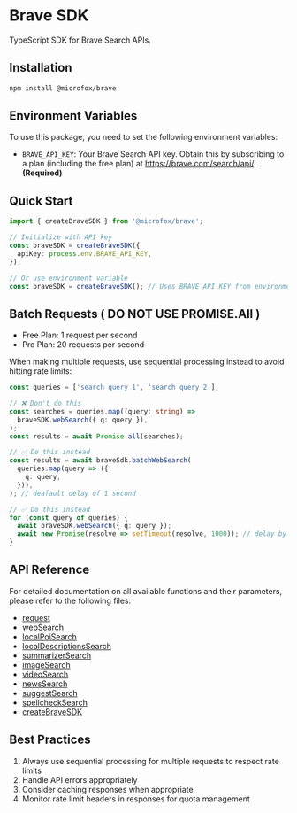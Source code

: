 # Brave SDK

TypeScript SDK for Brave Search APIs.

## Installation

```bash
npm install @microfox/brave
```

## Environment Variables

To use this package, you need to set the following environment variables:

- `BRAVE_API_KEY`: Your Brave Search API key. Obtain this by subscribing to a plan (including the free plan) at https://brave.com/search/api/. **(Required)**

## Quick Start

```typescript
import { createBraveSDK } from '@microfox/brave';

// Initialize with API key
const braveSDK = createBraveSDK({
  apiKey: process.env.BRAVE_API_KEY,
});

// Or use environment variable
const braveSDK = createBraveSDK(); // Uses BRAVE_API_KEY from environment
```

## Batch Requests ( DO NOT USE PROMISE.All )

- Free Plan: 1 request per second
- Pro Plan: 20 requests per second

When making multiple requests, use sequential processing instead to avoid hitting rate limits:

```typescript
const queries = ['search query 1', 'search query 2'];

// ❌ Don't do this
const searches = queries.map((query: string) =>
  braveSDK.webSearch({ q: query }),
);
const results = await Promise.all(searches);

// ✅ Do this instead
const results = await braveSdk.batchWebSearch(
  queries.map(query => ({
    q: query,
  })),
); // deafault delay of 1 second

// ✅ Do this instead
for (const query of queries) {
  await braveSDK.webSearch({ q: query });
  await new Promise(resolve => setTimeout(resolve, 1000)); // delay by 1 seconds
}
```

## API Reference

For detailed documentation on all available functions and their parameters, please refer to the following files:

- [request](./docs/request.md)
- [webSearch](./docs/webSearch.md)
- [localPoiSearch](./docs/localPoiSearch.md)
- [localDescriptionsSearch](./docs/localDescriptionsSearch.md)
- [summarizerSearch](./docs/summarizerSearch.md)
- [imageSearch](./docs/imageSearch.md)
- [videoSearch](./docs/videoSearch.md)
- [newsSearch](./docs/newsSearch.md)
- [suggestSearch](./docs/suggestSearch.md)
- [spellcheckSearch](./docs/spellcheckSearch.md)
- [createBraveSDK](./docs/createBraveSDK.md)

## Best Practices

1. Always use sequential processing for multiple requests to respect rate limits
2. Handle API errors appropriately
3. Consider caching responses when appropriate
4. Monitor rate limit headers in responses for quota management
